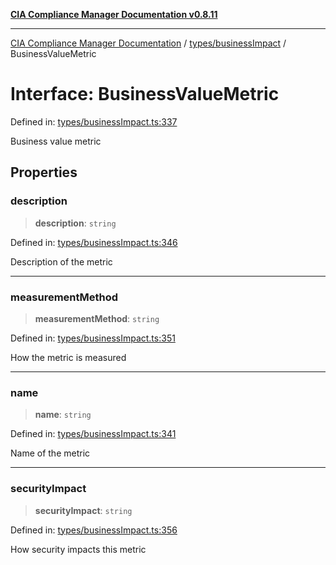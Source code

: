 [**CIA Compliance Manager Documentation v0.8.11**](../../../README.md)

***

[CIA Compliance Manager Documentation](../../../modules.md) / [types/businessImpact](../README.md) / BusinessValueMetric

# Interface: BusinessValueMetric

Defined in: [types/businessImpact.ts:337](https://github.com/Hack23/cia-compliance-manager/blob/d6eede30e4f01622fe18187e98b207e9a06a781f/src/types/businessImpact.ts#L337)

Business value metric

## Properties

### description

> **description**: `string`

Defined in: [types/businessImpact.ts:346](https://github.com/Hack23/cia-compliance-manager/blob/d6eede30e4f01622fe18187e98b207e9a06a781f/src/types/businessImpact.ts#L346)

Description of the metric

***

### measurementMethod

> **measurementMethod**: `string`

Defined in: [types/businessImpact.ts:351](https://github.com/Hack23/cia-compliance-manager/blob/d6eede30e4f01622fe18187e98b207e9a06a781f/src/types/businessImpact.ts#L351)

How the metric is measured

***

### name

> **name**: `string`

Defined in: [types/businessImpact.ts:341](https://github.com/Hack23/cia-compliance-manager/blob/d6eede30e4f01622fe18187e98b207e9a06a781f/src/types/businessImpact.ts#L341)

Name of the metric

***

### securityImpact

> **securityImpact**: `string`

Defined in: [types/businessImpact.ts:356](https://github.com/Hack23/cia-compliance-manager/blob/d6eede30e4f01622fe18187e98b207e9a06a781f/src/types/businessImpact.ts#L356)

How security impacts this metric
